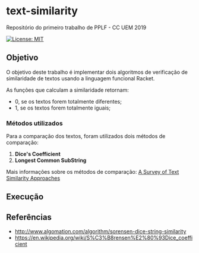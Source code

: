 # text-similarity

Repositório do primeiro trabalho de PPLF - CC UEM 2019

[![License: MIT](https://img.shields.io/badge/License-MIT-yellow.svg)](https://opensource.org/licenses/MIT)

## Objetivo

O objetivo deste trabalho é implementar dois algoritmos de verificação de similaridade de textos usando a linguagem funcional Racket. 

As funções que calculam a similaridade retornam:

- 0, se os textos forem totalmente diferentes;
- 1, se os textos forem totalmente iguais;

### Métodos utilizados

Para a comparação dos textos, foram utilizados dois métodos de comparação: 

1. **Dice's Coefficient**
2. **Longest Common SubString**

Mais informações sobre os métodos de comparação:
[A Survey of Text Similarity Approaches](https://pdfs.semanticscholar.org/5b5c/a878c534aee3882a038ef9e82f46e102131b.pdf)

## Execução

## Referências

- http://www.algomation.com/algorithm/sorensen-dice-string-similarity
- https://en.wikipedia.org/wiki/S%C3%B8rensen%E2%80%93Dice_coefficient
